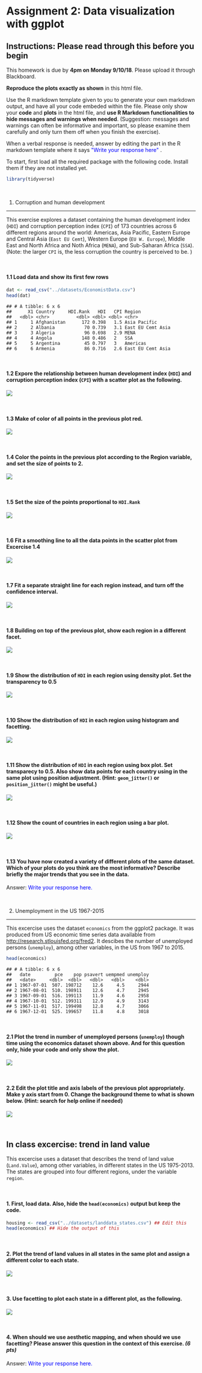 Assignment 2: Data visualization with ggplot
================

Instructions: Please read through this before you begin
-------------------------------------------------------

This homework is due by **4pm on Monday 9/10/18**. Please upload it through Blackboard.

**Reproduce the plots exactly as shown** in this html file.

Use the R markdown template given to you to generate your own markdown output, and have all your code embeded within the file. Please only show your **code** and **plots** in the html file, and **use R Markdown functionalities to hide messages and warnings when needed**. (Suggestion: messages and warnings can often be informative and important, so please examine them carefully and only turn them off when you finish the exercise).

When a verbal response is needed, answer by editing the part in the R markdown template where it says <span style="color:blue"> "Write your response here" </span> .

To start, first load all the required package with the following code. Install them if they are not installed yet.

``` r
library(tidyverse)
```

<br>

1. Corruption and human development
-----------------------------------

This exercise explores a dataset containing the human development index (`HDI`) and corruption perception index (`CPI`) of 173 countries across 6 different regions around the world: Americas, Asia Pacific, Eastern Europe and Central Asia (`East EU Cemt`), Western Europe (`EU W. Europe`), Middle East and North Africa and Noth Africa (`MENA`), and Sub-Saharan Africa (`SSA`). (Note: the larger `CPI` is, the less corruption the country is perceived to be. )

<br>

#### 1.1 Load data and show its first few rows

``` r
dat <- read_csv("../datasets/EconomistData.csv") 
head(dat)
```

    ## # A tibble: 6 x 6
    ##      X1 Country     HDI.Rank   HDI   CPI Region           
    ##   <dbl> <chr>          <dbl> <dbl> <dbl> <chr>            
    ## 1     1 Afghanistan      172 0.398   1.5 Asia Pacific     
    ## 2     2 Albania           70 0.739   3.1 East EU Cemt Asia
    ## 3     3 Algeria           96 0.698   2.9 MENA             
    ## 4     4 Angola           148 0.486   2   SSA              
    ## 5     5 Argentina         45 0.797   3   Americas         
    ## 6     6 Armenia           86 0.716   2.6 East EU Cemt Asia

<br>

#### 1.2 Expore the relationship between human development index (`HDI`) and corruption perception index (`CPI`) with a scatter plot as the following.

![](assignment_2_files/figure-markdown_github/unnamed-chunk-3-1.png)

<br>

#### 1.3 Make of color of all points in the previous plot red.

![](assignment_2_files/figure-markdown_github/unnamed-chunk-4-1.png)

<br>

#### 1.4 Color the points in the previous plot according to the Region variable, and set the size of points to 2.

![](assignment_2_files/figure-markdown_github/unnamed-chunk-5-1.png)

<br>

#### 1.5 Set the size of the points proportional to `HDI.Rank`

![](assignment_2_files/figure-markdown_github/unnamed-chunk-6-1.png)

<br>

#### 1.6 Fit a **smoothing line** to **all** the data points in the scatter plot from Excercise 1.4

![](assignment_2_files/figure-markdown_github/unnamed-chunk-7-1.png)

<br>

#### 1.7 Fit a separate **straight line** for **each region** instead, and turn off the confidence interval.

![](assignment_2_files/figure-markdown_github/unnamed-chunk-8-1.png)

<br>

#### 1.8 Building on top of the previous plot, show each region in a different facet.

![](assignment_2_files/figure-markdown_github/unnamed-chunk-9-1.png)

<br>

#### 1.9 Show the distribution of `HDI` in each region using density plot. Set the transparency to 0.5

![](assignment_2_files/figure-markdown_github/unnamed-chunk-10-1.png)

<br>

#### 1.10 Show the distribution of `HDI` in each region using histogram and facetting.

![](assignment_2_files/figure-markdown_github/unnamed-chunk-11-1.png)

<br>

#### 1.11 Show the distribution of `HDI` in each region using box plot. Set transparecy to 0.5. Also show data points for each country using in the same plot using position adjustment. (Hint: `geom_jitter()` or `position_jitter()` might be useful.)

![](assignment_2_files/figure-markdown_github/unnamed-chunk-12-1.png)

<br>

#### 1.12 Show the count of countries in each region using a bar plot.

![](assignment_2_files/figure-markdown_github/unnamed-chunk-13-1.png)

<br>

#### 1.13 You have now created a variety of different plots of the same dataset. Which of your plots do you think are the most informative? Describe briefly the major trends that you see in the data.

Answer: <span style="color:blue"> Write your response here. </span>

<br>

2. Unemployment in the US 1967-2015
-----------------------------------

This excercise uses the dataset `economics` from the ggplot2 package. It was produced from US economic time series data available from <http://research.stlouisfed.org/fred2>. It descibes the number of unemployed persons (`unemploy`), among other variables, in the US from 1967 to 2015.

``` r
head(economics)
```

    ## # A tibble: 6 x 6
    ##   date         pce    pop psavert uempmed unemploy
    ##   <date>     <dbl>  <dbl>   <dbl>   <dbl>    <dbl>
    ## 1 1967-07-01  507. 198712    12.6     4.5     2944
    ## 2 1967-08-01  510. 198911    12.6     4.7     2945
    ## 3 1967-09-01  516. 199113    11.9     4.6     2958
    ## 4 1967-10-01  512. 199311    12.9     4.9     3143
    ## 5 1967-11-01  517. 199498    12.8     4.7     3066
    ## 6 1967-12-01  525. 199657    11.8     4.8     3018

<br>

#### 2.1 Plot the trend in number of unemployed persons (`unemploy`) though time using the economics dataset shown above. And for this question only, **hide your code and only show the plot**.

![](assignment_2_files/figure-markdown_github/unnamed-chunk-15-1.png)

<br>

#### 2.2 Edit the plot title and axis labels of the previous plot appropriately. Make y axis start from 0. Change the background theme to what is shown below. (Hint: search for help online if needed)

![](assignment_2_files/figure-markdown_github/unnamed-chunk-16-1.png)

<br>

In class excercise: trend in land value
---------------------------------------

This excercise uses a dataset that describes the trend of land value (`Land.Value`), among other variables, in different states in the US 1975-2013. The states are grouped into four different regions, under the variable `region`.

<br>

#### 1. First, load data. Also, **hide the `head(economics)` output but keep the code**.

``` r
housing <- read_csv("../datasets/landdata_states.csv") ## Edit this
head(economics) ## Hide the output of this
```

<br>

#### 2. Plot the trend of land values in all states in the same plot and assign a different color to each state.

![](assignment_2_files/figure-markdown_github/unnamed-chunk-18-1.png)

<br>

#### 3. Use facetting to plot each state in a different plot, as the following.

![](assignment_2_files/figure-markdown_github/unnamed-chunk-19-1.png)

<br>

#### 4. When should we use aesthetic mapping, and when should we use facetting? Please answer this question in the context of this exercise. *(6 pts)*

Answer: <span style="color:blue"> Write your response here. </span>
